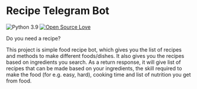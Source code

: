 # Recipe Telegram Bot
![Python 3.9](https://img.shields.io/badge/python-v3.9-blue?style=flat)
[![Open Source Love](https://badges.frapsoft.com/os/v1/open-source.png?v=103)](https://github.com/ellerbrock/open-source-badges/)

Do you need a recipe?

This project is simple food recipe bot, which gives you the list of recipes and methods to make different foods/dishes.
It also gives you the recipes based on ingredients you search. As a return response, it will give list of recipes that
can be made based on your ingredients, the skill required to make the food (for e.g. easy, hard), cooking time and list
of nutrition you get from food.
